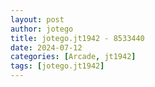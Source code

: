 ```yaml
---
layout: post
author: jotego
title: jotego.jt1942 - 8533440
date: 2024-07-12
categories: [Arcade, jt1942]
tags: [jotego.jt1942]
---
```


